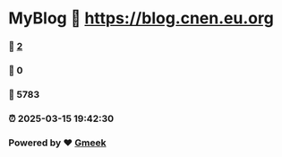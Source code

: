 # MyBlog :link: https://blog.cnen.eu.org 
### :page_facing_up: [2](https://blog.cnen.eu.org/tag.html) 
### :speech_balloon: 0 
### :hibiscus: 5783 
### :alarm_clock: 2025-03-15 19:42:30 
### Powered by :heart: [Gmeek](https://github.com/Meekdai/Gmeek)
